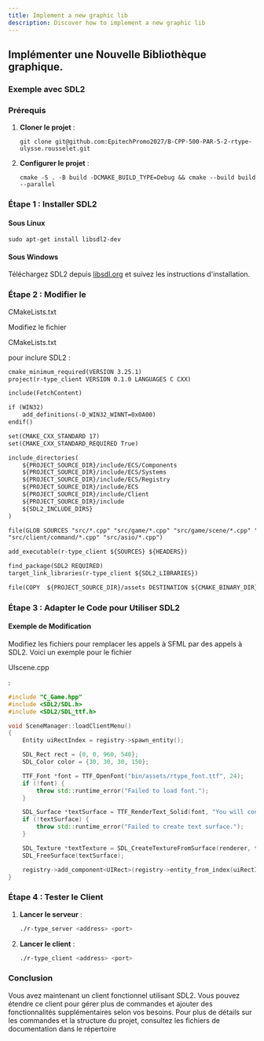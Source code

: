 ```yaml
---
title: Implement a new graphic lib
description: Discover how to implement a new graphic lib 
---
```


## Implémenter une Nouvelle Bibliothèque graphique.
### Exemple avec SDL2

### Prérequis

1. **Cloner le projet** :
   ```
   git clone git@github.com:EpitechPromo2027/B-CPP-500-PAR-5-2-rtype-ulysse.rousselet.git
   ```

2. **Configurer le projet** :
   ```
   cmake -S . -B build -DCMAKE_BUILD_TYPE=Debug && cmake --build build --parallel
   ```

### Étape 1 : Installer SDL2

#### Sous Linux
```
sudo apt-get install libsdl2-dev
```

#### Sous Windows
Téléchargez SDL2 depuis [libsdl.org](https://libsdl.org/download-2.0.php) et suivez les instructions d'installation.

### Étape 2 : Modifier le 

CMakeLists.txt



Modifiez le fichier 

CMakeLists.txt

 pour inclure SDL2 :

```txt
cmake_minimum_required(VERSION 3.25.1)
project(r-type_client VERSION 0.1.0 LANGUAGES C CXX)

include(FetchContent)

if (WIN32)
    add_definitions(-D_WIN32_WINNT=0x0A00)
endif()

set(CMAKE_CXX_STANDARD 17)
set(CMAKE_CXX_STANDARD_REQUIRED True)

include_directories(
    ${PROJECT_SOURCE_DIR}/include/ECS/Components
    ${PROJECT_SOURCE_DIR}/include/ECS/Systems
    ${PROJECT_SOURCE_DIR}/include/ECS/Registry
    ${PROJECT_SOURCE_DIR}/include/ECS
    ${PROJECT_SOURCE_DIR}/include/Client
    ${PROJECT_SOURCE_DIR}/include
    ${SDL2_INCLUDE_DIRS}
)

file(GLOB SOURCES "src/*.cpp" "src/game/*.cpp" "src/game/scene/*.cpp" "src/client/*.cpp" "src/systems/*.cpp"
"src/client/command/*.cpp" "src/asio/*.cpp")

add_executable(r-type_client ${SOURCES} ${HEADERS})

find_package(SDL2 REQUIRED)
target_link_libraries(r-type_client ${SDL2_LIBRARIES})

file(COPY  ${PROJECT_SOURCE_DIR}/assets DESTINATION ${CMAKE_BINARY_DIR}/bin)
```

### Étape 3 : Adapter le Code pour Utiliser SDL2

#### Exemple de Modification

Modifiez les fichiers pour remplacer les appels à SFML par des appels à SDL2. Voici un exemple pour le fichier 

UIscene.cpp

 :

```cpp
#include "C_Game.hpp"
#include <SDL2/SDL.h>
#include <SDL2/SDL_ttf.h>

void SceneManager::loadClientMenu()
{
    Entity uiRectIndex = registry->spawn_entity();

    SDL_Rect rect = {0, 0, 960, 540};
    SDL_Color color = {30, 30, 30, 150};

    TTF_Font *font = TTF_OpenFont("bin/assets/rtype_font.ttf", 24);
    if (!font) {
        throw std::runtime_error("Failed to load font.");
    }

    SDL_Surface *textSurface = TTF_RenderText_Solid(font, "You will connect to ...", color);
    if (!textSurface) {
        throw std::runtime_error("Failed to create text surface.");
    }

    SDL_Texture *textTexture = SDL_CreateTextureFromSurface(renderer, textSurface);
    SDL_FreeSurface(textSurface);

    registry->add_component<UIRect>(registry->entity_from_index(uiRectIndex), UIRect{rect, {480, 270}, {960, 540}});
}
```

### Étape 4 : Tester le Client

1. **Lancer le serveur** :
   ```sh
   ./r-type_server <address> <port>
   ```

2. **Lancer le client** :
   ```sh
   ./r-type_client <address> <port>
   ```

### Conclusion

Vous avez maintenant un client fonctionnel utilisant SDL2. Vous pouvez étendre ce client pour gérer plus de commandes et ajouter des fonctionnalités supplémentaires selon vos besoins. Pour plus de détails sur les commandes et la structure du projet, consultez les fichiers de documentation dans le répertoire 
